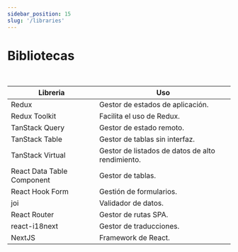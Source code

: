 ```yaml
---
sidebar_position: 15
slug: '/libraries'
---
```


# Bibliotecas
<br />

<div style={{textAlign:'center'}}>
<table style={{display: 'inline-block'}}>
<thead>
<tr><th>Libreria</th><th>Uso</th></tr>
</thead>
<tbody>
<tr><td>Redux</td><td>Gestor de estados de aplicación.</td></tr>
<tr><td>Redux Toolkit</td><td>Facilita el uso de Redux.</td></tr>
<tr><td>TanStack Query</td><td>Gestor de estado remoto.</td></tr>
<tr><td>TanStack Table</td><td>Gestor de tablas sin interfaz.</td></tr>
<tr><td>TanStack Virtual</td><td>Gestor de listados de datos de alto rendimiento.</td></tr>
<tr><td>React Data Table Component</td><td>Gestor de tablas.</td></tr>
<tr><td>React Hook Form</td><td>Gestión de formularios.</td></tr>
<tr><td>joi</td><td>Validador de datos.</td></tr>
<tr><td>React Router</td><td>Gestor de rutas SPA.</td></tr>
<tr><td>react-i18next</td><td>Gestor de traducciones.</td></tr>
<tr><td>NextJS</td><td>Framework de React.</td></tr>
</tbody>
</table>
</div>